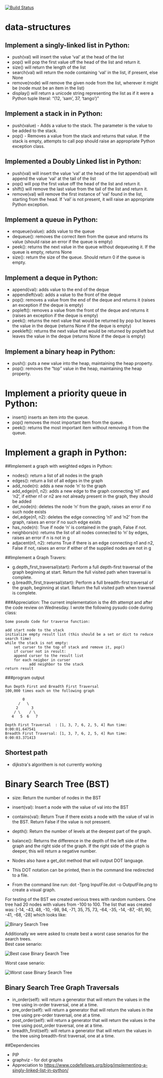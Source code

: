 [![Build Status](https://travis-ci.org/crashtack/data-structures.svg?branch=bst_travers)](https://travis-ci.org/crashtack/data-structures)
# data-structures

## Implement a singly-linked list in Python:
  * push(val) will insert the value ‘val’ at the head of the list
  * pop() will pop the first value off the head of the list and return it.
  * size() will return the length of the list
  * search(val) will return the node containing ‘val’ in the list, if present, else None
  * remove(node) will remove the given node from the list, wherever it might be (node must be an item in the list)
  * display() will return a unicode string representing the list as if it were a Python tuple literal: “(12, ‘sam’, 37, ‘tango’)”

## Implement a stack in in Python:

  * push(value) - Adds a value to the stack. The parameter is the value to be added to the stack.
  * pop() - Removes a value from the stack and returns that value. If the stack is empty, attempts to call pop should raise an appropriate Python exception class.

## Implemented a Doubly Linked list in Python:

  * push(val) will insert the value ‘val’ at the head of the list append(val) will append the value ‘val’ at the tail of the list
  * pop() will pop the first value off the head of the list and return it.
  * shift() will remove the last value from the tail of the list and return it.
  * remove(val) will remove the first instance of ‘val’ found in the list, starting from the head. If ‘val’ is not present, it will raise an appropriate Python exception.

## Implement a queue in Python:

  * enqueue(value): adds value to the queue
  * dequeue(): removes the correct item from the queue and returns its value (should raise an error if the queue is empty)
  * peek(): returns the next value in the queue without dequeueing it. If the queue is empty, returns None
  * size(): return the size of the queue. Should return 0 if the queue is empty.

## Implement a deque in Python:

  * append(val): adds value to the end of the deque
  * appendleft(val): adds a value to the front of the deque
  * pop(): removes a value from the end of the deque and returns it (raises an exception if the deque is empty)
  * popleft(): removes a value from the front of the deque and returns it (raises an exception if the deque is empty)
  * peek(): returns the next value that would be returned by pop but leaves the value in the deque (returns None if the deque is empty)
  * peekleft(): returns the next value that would be returned by popleft but leaves the value in the deque (returns None if the deque is empty)

## Implement a binary heap in Python:

 * push(): puts a new value into the heap, maintaining the heap property.
 * pop(): removes the “top” value in the heap, maintaining the heap property.


# Implement a priority queue in Python:

 * insert() inserts an item into the queue.
 * pop() removes the most important item from the queue.
 * peek(): returns the most important item without removing it from the queue.

# Implement a graph in Python:

##Implement a graph with weighted edges in Python:

* nodes(): return a list of all nodes in the graph
* edges(): return a list of all edges in the graph
* add_node(n): adds a new node ‘n’ to the graph
* add_edge(n1, n2): adds a new edge to the graph connecting ‘n1’ and ‘n2’, if either n1 or n2 are not already present in the graph, they should be added
* del_node(n): deletes the node ‘n’ from the graph, raises an error if no such node exists
* del_edge(n1, n2): deletes the edge connecting ‘n1’ and ‘n2’ from the graph, raises an error if no such edge exists
* has_node(n): True if node ‘n’ is contained in the graph, False if not.
* neighbors(n): returns the list of all nodes connected to ‘n’ by edges, raises an error if n is not in g
* adjacent(n1, n2): returns True if there is an edge connecting n1 and n2, False if not, raises an error if either of the supplied nodes are not in g

##Implement a Graph Travers:
* g.depth_first_traversal(start): Perform a full depth-first traversal of the graph beginning at start. Return the full visited path when traversal is complete.
* g.breadth_first_traversal(start): Perform a full breadth-first traversal of the graph, beginning at start. Return the full visited path when traversal is complete.

###Appreciation: The current implementation is the 4th attempt and after the code review on Wednesday. I wrote the following pysudo code during class:

```
Some pseudo Code for traverse function:

add start node to the stack
initialize empty result list (this should be a set or dict to reduce search time)
while the stack is not empty:
	set curser to the top of stack and remove it, pop()
	if curser not in result:
    append curser to the result list
    for each neigbor in curser
		   add neighbor to the stack
return result
```

###program output
```
Run Depth First and Breadth First Traversal
100,000 times each on the following graph

        0
      /   \
     2      3
    / \    / \
   4   5  6   7

Depth First Traversal  : [1, 3, 7, 6, 2, 5, 4] Run time: 0:00:01.647541
Breadth First Traversal: [1, 3, 7, 6, 2, 5, 4] Run time: 0:00:03.371413
```


## Shortest path
* dijkstra's algorithem is not currently working


# Binary Search Tree (BST)
* size: Return the number of nodes in the BST
* insert(val): Insert a node with the value of val into the BST
* contains(val): Return True if there exists a node with the value of val in the BST.  Return False if the value is not pressent.
* depth(): Return the number of levels at the deepest part of the graph.
* balance(): Returns the difference in the depth of the left side of the graph and the right side of the graph. If the right side of the graph is deeper, this will return a negative number.

* Nodes also have a get_dot method that will output DOT language.
* This DOT notation can be printed, then in the command line redirected to a file.
* From the command line run: dot -Tpng InputFile.dot -o OutputFile.png to create a visual graph.

For testing of the BST we created verious trees with random numbers.  One tree had 20 nodes with
values from -100 to 100.  The list that was created was:
[-14, -43, 48, -10, -98, 94, -71, 35, 75, 73, -64, -35, -14, -87, -81, 90, -41, -68, -28]
which looks like:

![Binary Search Tree](/src/5.png)

Additionally we were asked to create best a worst case senarios for the search trees.  
Best case senario:

![Best case Binary Search Tree](/src/best.png)

Worst case senario:

![Worst case Binary Search Tree](/src/worst.png)

## Binary Search Tree Graph Traversals
* in_order(self): will return a generator that will return the values in the tree using in-order traversal, one at a time.
* pre_order(self): will return a generator that will return the values in the tree using pre-order traversal, one at a time.
* post_order(self): will return a generator that will return the values in the tree using post_order traversal, one at a time.
* breadth_first(self): will return a generator that will return the values in the tree using breadth-first traversal, one at a time.


##Dependencies
* PIP
* graphviz - for dot graphs
* Appreciation to https://www.codefellows.org/blog/implementing-a-singly-linked-list-in-python/
